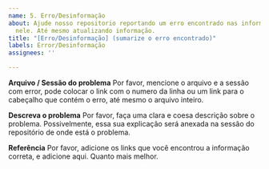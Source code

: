 ```yaml
---
name: 5. Erro/Desinformação
about: Ajude nosso repositorio reportando um erro encontrado nas informações listadas
  nele. Até mesmo atualizando informação.
title: "[Erro/Desinformação] (sumarize o erro encontrado)"
labels: Error/Desinformação
assignees: ''

---
```


**Arquivo / Sessão do problema**
Por favor, mencione o arquivo e a sessão  com  error, pode colocar o link com o numero da linha ou um link para o cabeçalho que contém o erro, até mesmo o arquivo inteiro.


**Descreva o problema** 
Por favor, faça uma clara e coesa descrição sobre o problema. Possivelmente, essa sua explicação será anexada na sessão do repositório de onde está o problema. 


**Referência**
Por favor, adicione os links que você encontrou a informação correta, e adicione aqui. Quanto mais melhor.
